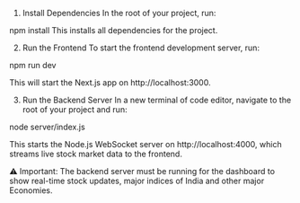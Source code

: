 1. Install Dependencies
In the root of your project, run:

npm install
This installs all dependencies for the project.

2. Run the Frontend
To start the frontend development server, run:

npm run dev

This will start the Next.js app on http://localhost:3000.

3. Run the Backend Server
In a new terminal of code editor, navigate to the root of your project and run:

node server/index.js

This starts the Node.js WebSocket server on http://localhost:4000, which streams live stock market data to the frontend.

⚠️ Important: The backend server must be running for the dashboard to show real-time stock updates, major indices of India and other major Economies.

